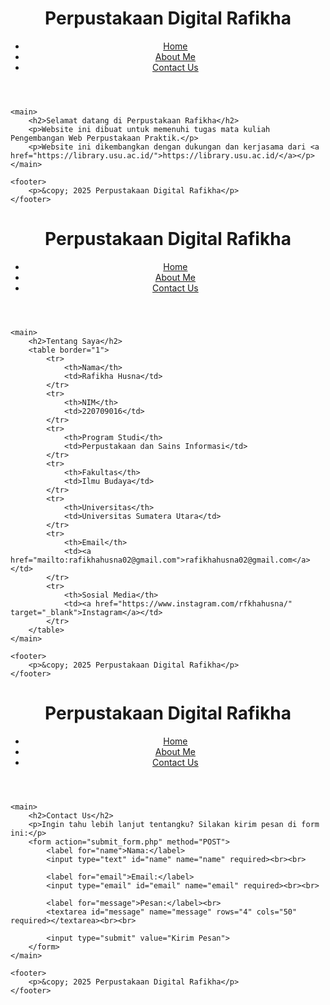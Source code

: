 <!DOCTYPE html>
<html lang="id">
<head>
    <meta charset="UTF-8">
    <meta name="viewport" content="width=device-width, initial-scale=1.0">
    <title>Perpustakaan Digital Rafikha</title>
    <link rel="stylesheet" href="style.css">
</head>
<body>
    <header>
        <h1>Perpustakaan Digital Rafikha</h1>
        <nav>
            <ul>
                <li><a href="index.html">Home</a></li>
                <li><a href="about.html">About Me</a></li>
                <li><a href="contact.html">Contact Us</a></li>
            </ul>
        </nav>
    </header>

    <main>
        <h2>Selamat datang di Perpustakaan Rafikha</h2>
        <p>Website ini dibuat untuk memenuhi tugas mata kuliah Pengembangan Web Perpustakaan Praktik.</p>
        <p>Website ini dikembangkan dengan dukungan dan kerjasama dari <a href="https://library.usu.ac.id/">https://library.usu.ac.id/</a></p>
    </main>

    <footer>
        <p>&copy; 2025 Perpustakaan Digital Rafikha</p>
    </footer>
</body>
</html>

<!DOCTYPE html>
<html lang="id">
<head>
    <meta charset="UTF-8">
    <meta name="viewport" content="width=device-width, initial-scale=1.0">
    <title>About Me - Perpustakaan Digital Rafikha</title>
    <link rel="stylesheet" href="style.css">
</head>
<body>
    <header>
        <h1>Perpustakaan Digital Rafikha</h1>
        <nav>
            <ul>
                <li><a href="index.html">Home</a></li>
                <li><a href="about.html">About Me</a></li>
                <li><a href="contact.html">Contact Us</a></li>
            </ul>
        </nav>
    </header>

    <main>
        <h2>Tentang Saya</h2>
        <table border="1">
            <tr>
                <th>Nama</th>
                <td>Rafikha Husna</td>
            </tr>
            <tr>
                <th>NIM</th>
                <td>220709016</td>
            </tr>
            <tr>
                <th>Program Studi</th>
                <td>Perpustakaan dan Sains Informasi</td>
            </tr>
            <tr>
                <th>Fakultas</th>
                <td>Ilmu Budaya</td>
            </tr>
            <tr>
                <th>Universitas</th>
                <td>Universitas Sumatera Utara</td>
            </tr>
            <tr>
                <th>Email</th>
                <td><a href="mailto:rafikhahusna02@gmail.com">rafikhahusna02@gmail.com</a></td>
            </tr>
            <tr>
                <th>Sosial Media</th>
                <td><a href="https://www.instagram.com/rfkhahusna/" target="_blank">Instagram</a></td>
            </tr>
        </table>
    </main>

    <footer>
        <p>&copy; 2025 Perpustakaan Digital Rafikha</p>
    </footer>
</body>
</html>

<!DOCTYPE html>
<html lang="id">
<head>
    <meta charset="UTF-8">
    <meta name="viewport" content="width=device-width, initial-scale=1.0">
    <title>Contact Us - Perpustakaan Digital Rafikha</title>
    <link rel="stylesheet" href="style.css">
</head>
<body>
    <header>
        <h1>Perpustakaan Digital Rafikha</h1>
        <nav>
            <ul>
                <li><a href="index.html">Home</a></li>
                <li><a href="about.html">About Me</a></li>
                <li><a href="contact.html">Contact Us</a></li>
            </ul>
        </nav>
    </header>

    <main>
        <h2>Contact Us</h2>
        <p>Ingin tahu lebih lanjut tentangku? Silakan kirim pesan di form ini:</p>
        <form action="submit_form.php" method="POST">
            <label for="name">Nama:</label>
            <input type="text" id="name" name="name" required><br><br>

            <label for="email">Email:</label>
            <input type="email" id="email" name="email" required><br><br>

            <label for="message">Pesan:</label><br>
            <textarea id="message" name="message" rows="4" cols="50" required></textarea><br><br>

            <input type="submit" value="Kirim Pesan">
        </form>
    </main>

    <footer>
        <p>&copy; 2025 Perpustakaan Digital Rafikha</p>
    </footer>
</body>
</html>

